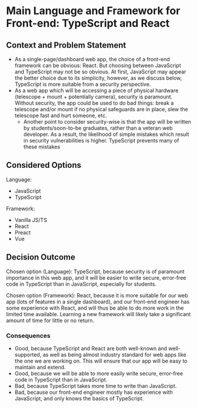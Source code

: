 # Main Language and Framework for Front-end: TypeScript and React

## Context and Problem Statement

- As a single-page/dashboard web app, the choice of a front-end framework can be obvious: React. But choosing between JavaScript and TypeScript may not be so obvious. At first, JavaScript may appear the better choice due to its simplicity, however, as we discuss below, TypeScript is more suitable from a security perspective.
- As a web app which will be accessing a piece of physical hardware (telescope + mount + potentially camera), security is paramount. Without security, the app could be used to do bad things: break a telescope and/or mount if no physical safeguards are in place, slew the telescope fast and hurt someone, etc.
  - Another point to consider security-wise is that the app will be written by students/soon-to-be graduates, rather than a veteran web developer. As a result, the likelihood of simple mistakes which result in security vulnerabilities is higher. TypeScript prevents many of these mistakes

## Considered Options

Language:
* JavaScript
* TypeScript

Framework:
* Vanilla JS/TS
* React
* Preact
* Vue

## Decision Outcome

Chosen option (Language): TypeScript, because security is of paramount importance in this web app, and it will be easier to write secure, error-free code in TypeScript than in JavaScript, especially for students. 

Chosen option (Framework): React, because it is more suitable for our web app (lots of features in a single dashboard), and our front-end engineer has some experience with React, and will thus be able to do more work in the limited time available. Learning a new framework will likely take a significant amount of time for little or no return.

### Consequences

* Good, because TypeScript and React are both well-known and well-supported, as well as being almost industry standard for web apps like the one we are working on. This will ensure that our app will be easy to maintain and extend.
* Good, because we will be able to more easily write secure, error-free code in TypeScript than in JavaScript.
* Bad, because TypeScript takes more time to write than JavaScript.
* Bad, because our front-end engineer mostly has experience with JavaScript, and only knows the basics of TypeScript.
